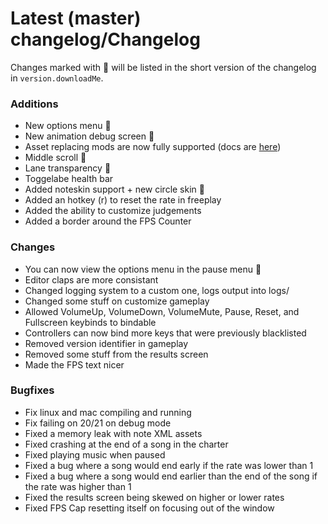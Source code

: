 # Latest (master) changelog/Changelog

Changes marked with 💖 will be listed in the short version of the changelog in `version.downloadMe`.

### Additions
- New options menu 💖
- New animation debug screen 💖
- Asset replacing mods are now fully supported (docs are [here](https://github.com/KadeDev/Kade-Engine/blob/master/example_mods/README.md))
- Middle scroll 💖
- Lane transparency 💖
- Toggelabe health bar
- Added noteskin support + new circle skin 💖
- Added an hotkey (r) to reset the rate in freeplay
- Added the ability to customize judgements
- Added a border around the FPS Counter

### Changes
- You can now view the options menu in the pause menu 💖
- Editor claps are more consistant
- Changed logging system to a custom one, logs output into logs/
- Changed some stuff on customize gameplay
- Allowed VolumeUp, VolumeDown, VolumeMute, Pause, Reset, and Fullscreen keybinds to bindable
- Controllers can now bind more keys that were previously blacklisted
- Removed version identifier in gameplay
- Removed some stuff from the results screen
- Made the FPS text nicer

### Bugfixes
- Fix linux and mac compiling and running
- Fix failing on 20/21 on debug mode
- Fixed a memory leak with note XML assets
- Fixed crashing at the end of a song in the charter
- Fixed playing music when paused
- Fixed a bug where a song would end early if the rate was lower than 1
- Fixed a bug where a song would end earlier than the end of the song if the rate was higher than 1
- Fixed the results screen being skewed on higher or lower rates
- Fixed FPS Cap resetting itself on focusing out of the window
